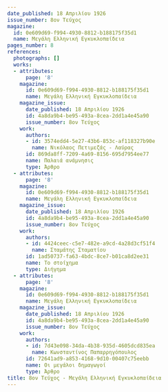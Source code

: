```yaml
---
date_published: 18 Απριλίου 1926
issue_number: 8ον Τεύχος
magazine:
  id: 0e609d69-f994-4930-8812-b188175f35d1
  name: Μεγάλη Ελληνική Εγκυκλοπαίδεια
pages_number: 8
references:
  photographs: []
  works:
  - attributes:
      page: '8'
    magazine:
      id: 0e609d69-f994-4930-8812-b188175f35d1
      name: Μεγάλη Ελληνική Εγκυκλοπαίδεια
    magazine_issue:
      date_published: 18 Απριλίου 1926
      id: 4a8da9b4-be95-493a-8cea-2dd1a4e45a90
      issue_number: 8ον Τεύχος
    work:
      authors:
      - id: 3574edd4-5e27-43b6-853c-af118327b90e
        name: Νικόλαος Πετιμεζάς - Λαύρας
      id: 869da8ff-7209-4a69-8156-695d7954ee77
      name: Παλαιά ανάμνησις
      type: Άρθρο
  - attributes:
      page: '8'
    magazine:
      id: 0e609d69-f994-4930-8812-b188175f35d1
      name: Μεγάλη Ελληνική Εγκυκλοπαίδεια
    magazine_issue:
      date_published: 18 Απριλίου 1926
      id: 4a8da9b4-be95-493a-8cea-2dd1a4e45a90
      issue_number: 8ον Τεύχος
    work:
      authors:
      - id: 4424ceec-c5e7-482e-a9cd-4a28d3cf51f4
        name: Σταμάτης Σταματίου
      id: 1ad50737-fa63-4bdc-8ce7-b01ca8d2ee31
      name: Το στοίχημα
      type: Διήγημα
  - attributes:
      page: '8'
    magazine:
      id: 0e609d69-f994-4930-8812-b188175f35d1
      name: Μεγάλη Ελληνική Εγκυκλοπαίδεια
    magazine_issue:
      date_published: 18 Απριλίου 1926
      id: 4a8da9b4-be95-493a-8cea-2dd1a4e45a90
      issue_number: 8ον Τεύχος
    work:
      authors:
      - id: 7d43e098-34da-4b38-935d-4605dcd835ea
        name: Κωνσταντίνος Παπαρρηγόπουλος
      id: 72641ad9-a853-4168-9d10-00407c75eebb
      name: Οι μεγάλοι δημαγωγοί
      type: Άρθρο
title: 8ον Τεύχος - Μεγάλη Ελληνική Εγκυκλοπαίδεια
---
```


